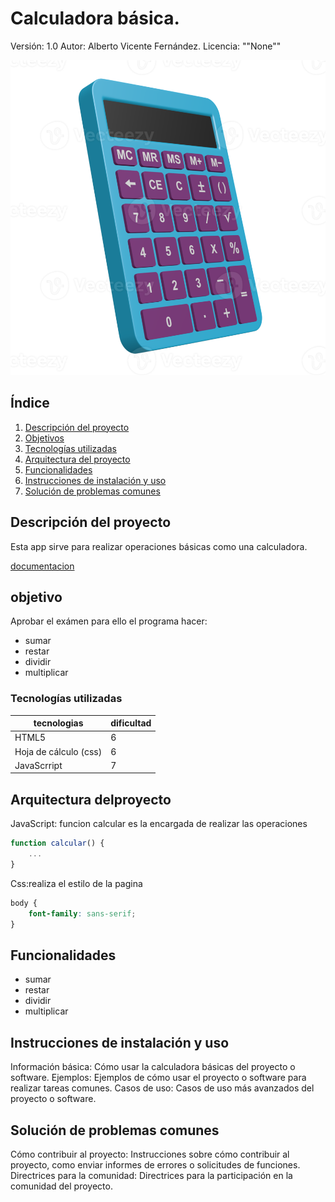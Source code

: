 # Calculadora básica.
Versión: 1.0
Autor: Alberto Vicente Fernández.
Licencia: ""None""

![imagen](image.png)
## Índice
1. [Descripción del proyecto](#descripción-del-proyecto)
2. [Objetivos](#objetivo) 
3. [Tecnologías utilizadas](#instrucciones-de-uso)
4. [Arquitectura del proyecto](#solución-de-problemas)
5. [Funcionalidades](#información-de-contacto)
6. [Instrucciones de instalación y uso](#información-de-contacto)
7. [Solución de problemas comunes](#reconocimientos)


## Descripción del proyecto
Esta app sirve para realizar operaciones básicas como una calculadora.

[documentacion](https://docs.google.com/document/d/1ViiyzYsbwUaWqanK7lnnvs3tJgUnyQml/edit#heading=h.eh3vlx9gp4wm)

## objetivo
Aprobar el exámen para ello el programa  hacer:
 - sumar
 - restar
 - dividir
 - multiplicar

### Tecnologías utilizadas

| tecnologias  | dificultad |
| ------------- | ------------- |
| HTML5  | 6  |
| Hoja de cálculo (css)  | 6  |
| JavaScrript  | 7  |
## Arquitectura delproyecto
JavaScript: funcion calcular es la encargada de realizar las operaciones
```js
function calcular() {
    ...
}
```
Css:realiza el estilo de la pagina
```css
body {
    font-family: sans-serif;
}
```


## Funcionalidades
 - sumar
 - restar
 - dividir
 - multiplicar


## Instrucciones de instalación y uso
Información básica: Cómo usar la calculadora básicas del proyecto o software.
Ejemplos: Ejemplos de cómo usar el proyecto o software para realizar tareas comunes.
Casos de uso: Casos de uso más avanzados del proyecto o software.

## Solución de problemas comunes
Cómo contribuir al proyecto: Instrucciones sobre cómo contribuir al proyecto, como enviar informes de errores o solicitudes de funciones.
Directrices para la comunidad: Directrices para la participación en la comunidad del proyecto.


